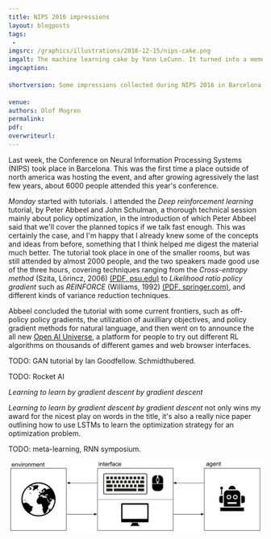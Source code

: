 ```yaml
---
title: NIPS 2016 impressions
layout: blogposts
tags:
 - 
imgsrc: /graphics/illustrations/2016-12-15/nips-cake.png
imgalt: The machine learning cake by Yann LeCunn. It turned into a meme during NIPS 2016.
imgcaption: 

shortversion: Some impressions collected during NIPS 2016 in Barcelona.

venue: 
authors: Olof Mogren
permalink:
pdf: 
overwriteurl: 
---
```


Last week, the Conference on Neural Information Processing Systems (NIPS)
took place in Barcelona. This was the first time a place outside of north
america was hosting the event, and after growing agressively the last few
years, about 6000 people attended this year's conference.

*Monday* started with tutorials. I attended the *Deep reinforcement learning*
tutorial, by Peter Abbeel and John Schulman, a thorough technical session
mainly about policy optimization, in the introduction of which
Peter Abbeel said that we'll cover the planned topics if we talk
fast enough. This was certainly the case, and I'm happy that I
already knew some of the concepts and ideas from before, something that
I think helped me digest the material much better. The tutorial took place
in one of the smaller rooms, but was still attended by almost 2000 people,
and the two speakers made good use of the three hours, covering techniques
ranging from the
*Cross-entropy method* (Szita, Lörincz, 2006) [(PDF, psu.edu)](http://citeseerx.ist.psu.edu/viewdoc/download?doi=10.1.1.704.9726&rep=rep1&type=pdf)
to *Likelihood ratio policy gradient* such as *REINFORCE* (Williams, 1992) [(PDF, springer.com)](http://link.springer.com/content/pdf/10.1007%2FBF00992696.pdf),
and different kinds of variance reduction techniques.

Abbeel concluded the tutorial with some current frontiers,
such as off-policy policy gradients, the utilization of auxilliary objectives,
and policy gradient methods for natural language,
and then went on to announce the all new
[Open AI Universe](https://universe.openai.com/),
a platform for people to try out different RL algorithms on
thousands of different games and web browser interfaces.


TODO: GAN tutorial by Ian Goodfellow. Schmidthubered.

TODO: Rocket AI

*Learning to learn by gradient descent by gradient descent*

*Learning to learn by gradient descent by gradient descent*
not only wins my award for the nicest play on words in the title,
it's also a really nice paper outlining how to use LSTMs to learn
the optimization strategy for an optimization problem.


TODO: meta-learning, RNN symposium.

![OpenAI Universe](/graphics/illustrations/2016-12-15/openai-universe.png)


